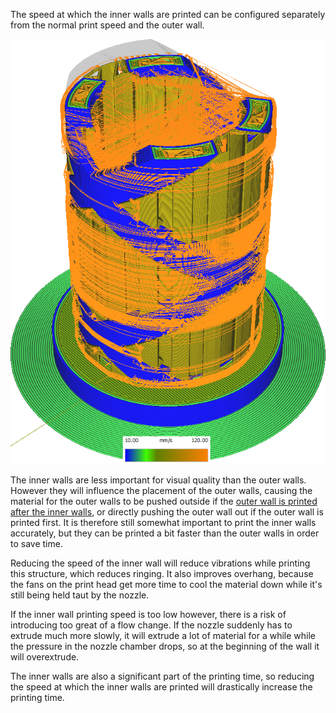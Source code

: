 The speed at which the inner walls are printed can be configured separately from the normal print speed and the outer wall.

![Various structures printed at different speeds](../images/speed_difference.png)

The inner walls are less important for visual quality than the outer walls. However they will influence the placement of the outer walls, causing the material for the outer walls to be pushed outside if the [outer wall is printed after the inner walls](outer_inset_first.md), or directly pushing the outer wall out if the outer wall is printed first. It is therefore still somewhat important to print the inner walls accurately, but they can be printed a bit faster than the outer walls in order to save time.

Reducing the speed of the inner wall will reduce vibrations while printing this structure, which reduces ringing. It also improves overhang, because the fans on the print head get more time to cool the material down while it's still being held taut by the nozzle.

If the inner wall printing speed is too low however, there is a risk of introducing too great of a flow change. If the nozzle suddenly has to extrude much more slowly, it will extrude a lot of material for a while while the pressure in the nozzle chamber drops, so at the beginning of the wall it will overextrude.

The inner walls are also a significant part of the printing time, so reducing the speed at which the inner walls are printed will drastically increase the printing time.